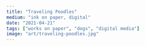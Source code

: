 ```yaml
---
title: "Traveling Poodles"
medium: "ink on paper, digital"
date: "2021-04-21"
tags: ["works on paper", "dogs", "digital media"]
image: "art/traveling-poodles.jpg"
---
```

